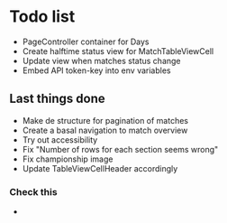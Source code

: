 #  Todo list

- PageController container for Days
- Create halftime status view for MatchTableViewCell
- Update view when matches status change
- Embed API token-key into env variables

## Last things done

- Make de structure for pagination of matches
- Create a basal navigation to match overview
- Try out accessibility
- Fix "Number of rows for each section seems wrong"
- Fix championship image
- Update TableViewCellHeader accordingly


### Check this

- 

